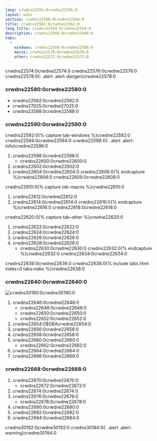 ```yaml
---
lang: crwdns22556:0crwdne22556:0
layout: wiki
section: crwdns22560:0crwdne22560:0
title: crwdns22562:0crwdne22562:0
long_title: crwdns22564:0crwdne22564:0
description: crwdns22566:0crwdne22566:0
tabs:
  - 
    windows: crwdns22568:0crwdne22568:0
    macos: crwdns22570:0crwdne22570:0
    other: crwdns22572:0crwdne22572:0
---
```


crwdns22574:0crwdne22574:0 crwdns22576:0crwdne22576:0
crwdns22578:0{: .alert .alert-danger}crwdne22578:0

### crwdns22580:0crwdne22580:0
- crwdns22582:0crwdne22582:0
- crwdns27025:0crwdne27025:0
- crwdns22588:0crwdne22588:0

### crwdns22590:0crwdne22590:0
crwdns22592:0{% capture tab-windows %}crwdne22592:0
crwdns22594:0crwdne22594:0
crwdns22596:0{: .alert .alert-info}crwdne22596:0

1. crwdns22598:0crwdne22598:0
    - crwdns22600:0crwdne22600:0
1. crwdns22602:0crwdne22602:0
1. crwdns22604:0crwdne22604:0
crwdns22606:0{% endcapture %}crwdne22606:0
crwdns22608:0crwdne22608:0

crwdns22610:0{% capture tab-macos %}crwdne22610:0
1. crwdns22612:0crwdne22612:0
1. crwdns22614:0crwdne22614:0
crwdns22616:0{% endcapture %}crwdne22616:0
crwdns22618:0crwdne22618:0

crwdns22620:0{% capture tab-other %}crwdne22620:0
1. crwdns22622:0crwdne22622:0
1. crwdns22624:0crwdne22624:0
1. crwdns22626:0crwdne22626:0
1. crwdns22628:0crwdne22628:0
    - crwdns22630:0crwdne22630:0
crwdns22632:0{% endcapture %}crwdne22632:0
crwdns22634:0crwdne22634:0

crwdns22636:0crwdne22636:0
crwdns22638:0{% include tabs.html index=0 tabs=tabs %}crwdne22638:0

### crwdns22640:0crwdne22640:0
![crwdns30190:0crwdne30190:0](crwdns30188:0crwdne30188:0)

1. crwdns22646:0crwdne22646:0
    - crwdns22648:0crwdne22648:0
    - crwdns22650:0crwdne22650:0
    - crwdns22652:0crwdne22652:0
1. crwdns22654:0$GBAcrwdne22654:0
1. crwdns22656:0crwdne22656:0
1. crwdns22658:0crwdne22658:0
1. crwdns22660:0crwdne22660:0
    - crwdns22662:0crwdne22662:0
1. crwdns22664:0crwdne22664:0
1. crwdns22666:0crwdne22666:0

### crwdns22668:0crwdne22668:0
1. crwdns22670:0crwdne22670:0
    - crwdns22672:0crwdne22672:0
1. crwdns22674:0crwdne22674:0
1. crwdns22676:0crwdne22676:0
    - crwdns22678:0crwdne22678:0
1. crwdns22680:0crwdne22680:0
1. crwdns22682:0crwdne22682:0
1. crwdns22684:0crwdne22684:0

crwdns30192:0crwdne30192:0
crwdns30194:0{: .alert .alert-warning}crwdne30194:0
